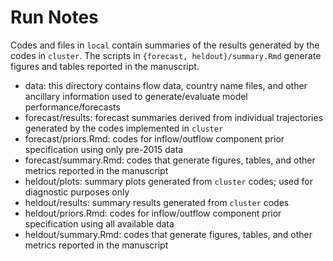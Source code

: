 # Run Notes

Codes and files in `local` contain summaries of the results generated by the codes in `cluster`. 
The scripts in `{forecast, heldout}/summary.Rmd` generate figures and tables reported in the manuscript. 

- data: this directory contains flow data, country name files, and other ancillary information used to generate/evaluate model performance/forecasts
- forecast/results: forecast summaries derived from individual trajectories generated by the codes implemented in `cluster`
- forecast/priors.Rmd: codes for inflow/outflow component prior specification using only pre-2015 data
- forecast/summary.Rmd: codes that generate figures, tables, and other metrics reported in the manuscript
- heldout/plots: summary plots generated from `cluster` codes; used for diagnostic purposes only
- heldout/results: summary results generated from `cluster` codes
- heldout/priors.Rmd: codes for inflow/outflow component prior specification using all available data
- heldout/summary.Rmd: codes that generate figures, tables, and other metrics reported in the manuscript
